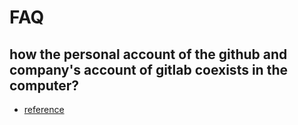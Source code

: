# FAQ

## how the personal account of the github and company's account of gitlab coexists in the computer?
- [reference](https://www.cnblogs.com/hezhi/p/10317642.html)


